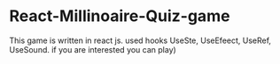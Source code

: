 # React-Millinoaire-Quiz-game
This game is written in react js. used hooks UseSte, UseEfeect, UseRef, UseSound. if you are interested you can play)
